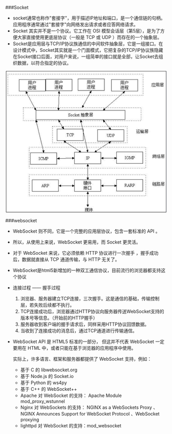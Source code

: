 ###Socket
- socket通常也称作"套接字"，用于描述IP地址和端口，是一个通信链的句柄。应用程序通常通过"套接字"向网络发出请求或者应答网络请求。
- Socket 其实并不是一个协议。它工作在 OSI 模型会话层（第5层），是为了方便大家直接使用更底层协议（一般是 TCP 或 UDP ）而存在的一个抽象层。
- Socket是应用层与TCP/IP协议族通信的中间软件抽象层，它是一组接口。在设计模式中，Socket其实就是一个门面模式，它把复杂的TCP/IP协议族隐藏在Socket接口后面，对用户来说，一组简单的接口就是全部，让Socket去组织数据，以符合指定的协议。

![](socket.gif)

###websocket
- WebSocket 则不同，它是一个完整的应用层协议，包含一套标准的 API 。
- 所以，从使用上来说，WebSocket 更易用，而 Socket 更灵活。
- 对于 WebSocket 来说，它必须依赖 HTTP 协议进行一次握手 ，握手成功后，数据就直接从 TCP 通道传输，与 HTTP 无关了。
- WebSocket是html5新增加的一种双工通信协议，目前流行的浏览器都支持这个协议
- 连接过程 —— 握手过程
  
  1. 浏览器、服务器建立TCP连接，三次握手。这是通信的基础，传输控制层，若失败后续都不执行。
  2. TCP连接成功后，浏览器通过HTTP协议向服务器传送WebSocket支持的版本号等信息。（开始前的HTTP握手）
  3. 服务器收到客户端的握手请求后，同样采用HTTP协议回馈数据。
  4. 当收到了连接成功的消息后，通过TCP通道进行传输通信。


- WebSocket API 是 HTML5 标准的一部分， 但这并不代表 WebSocket 一定要用在 HTML 中，或者只能在基于浏览器的应用程序中使用。
  
  实际上，许多语言、框架和服务器都提供了 WebSocket 支持，例如：
  
  - 基于 C 的 libwebsocket.org
  - 基于 Node.js 的 Socket.io
  - 基于 Python 的 ws4py
  - 基于 C++ 的 WebSocket++
  - Apache 对 WebSocket 的支持： Apache Module mod_proxy_wstunnel
  - Nginx 对 WebSockets 的支持： NGINX as a WebSockets Proxy 、 NGINX Announces Support for WebSocket Protocol 、WebSocket proxying
  - lighttpd 对 WebSocket 的支持：mod_websocket